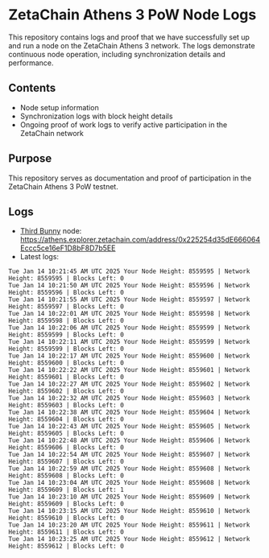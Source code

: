 # ZetaChain Athens 3 PoW Node Logs
This repository contains logs and proof that we have successfully set up and run a node on the ZetaChain Athens 3 network. The logs demonstrate continuous node operation, including synchronization details and performance.

## Contents
- Node setup information
- Synchronization logs with block height details
- Ongoing proof of work logs to verify active participation in the ZetaChain network

## Purpose
This repository serves as documentation and proof of participation in the ZetaChain Athens 3 PoW testnet.

## Logs

- [Third Bunny](https://thirdbunny.xyz/) node: https://athens.explorer.zetachain.com/address/0x225254d35dE666064Eccc5ce16eF1D8bF8D7b5EE
- Latest logs:
```
Tue Jan 14 10:21:45 AM UTC 2025 Your Node Height: 8559595 | Network Height: 8559595 | Blocks Left: 0
Tue Jan 14 10:21:50 AM UTC 2025 Your Node Height: 8559596 | Network Height: 8559596 | Blocks Left: 0
Tue Jan 14 10:21:55 AM UTC 2025 Your Node Height: 8559597 | Network Height: 8559597 | Blocks Left: 0
Tue Jan 14 10:22:01 AM UTC 2025 Your Node Height: 8559598 | Network Height: 8559598 | Blocks Left: 0
Tue Jan 14 10:22:06 AM UTC 2025 Your Node Height: 8559599 | Network Height: 8559599 | Blocks Left: 0
Tue Jan 14 10:22:11 AM UTC 2025 Your Node Height: 8559599 | Network Height: 8559599 | Blocks Left: 0
Tue Jan 14 10:22:17 AM UTC 2025 Your Node Height: 8559600 | Network Height: 8559600 | Blocks Left: 0
Tue Jan 14 10:22:22 AM UTC 2025 Your Node Height: 8559601 | Network Height: 8559601 | Blocks Left: 0
Tue Jan 14 10:22:27 AM UTC 2025 Your Node Height: 8559602 | Network Height: 8559602 | Blocks Left: 0
Tue Jan 14 10:22:32 AM UTC 2025 Your Node Height: 8559603 | Network Height: 8559603 | Blocks Left: 0
Tue Jan 14 10:22:38 AM UTC 2025 Your Node Height: 8559604 | Network Height: 8559604 | Blocks Left: 0
Tue Jan 14 10:22:43 AM UTC 2025 Your Node Height: 8559605 | Network Height: 8559605 | Blocks Left: 0
Tue Jan 14 10:22:48 AM UTC 2025 Your Node Height: 8559606 | Network Height: 8559606 | Blocks Left: 0
Tue Jan 14 10:22:54 AM UTC 2025 Your Node Height: 8559607 | Network Height: 8559607 | Blocks Left: 0
Tue Jan 14 10:22:59 AM UTC 2025 Your Node Height: 8559608 | Network Height: 8559608 | Blocks Left: 0
Tue Jan 14 10:23:04 AM UTC 2025 Your Node Height: 8559608 | Network Height: 8559609 | Blocks Left: 1
Tue Jan 14 10:23:10 AM UTC 2025 Your Node Height: 8559609 | Network Height: 8559609 | Blocks Left: 0
Tue Jan 14 10:23:15 AM UTC 2025 Your Node Height: 8559610 | Network Height: 8559610 | Blocks Left: 0
Tue Jan 14 10:23:20 AM UTC 2025 Your Node Height: 8559611 | Network Height: 8559611 | Blocks Left: 0
Tue Jan 14 10:23:25 AM UTC 2025 Your Node Height: 8559612 | Network Height: 8559612 | Blocks Left: 0
```
